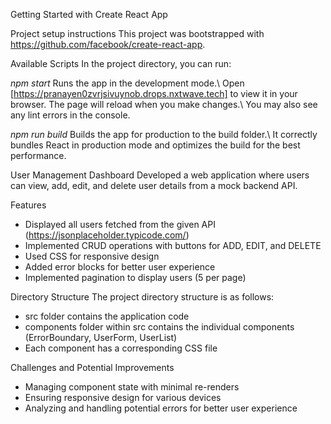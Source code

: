 Getting Started with Create React App

Project setup instructions
This project was bootstrapped with https://github.com/facebook/create-react-app.

Available Scripts
In the project directory, you can run:

*npm start*
Runs the app in the development mode.\ Open [https://pranayen0zvrjsivuynob.drops.nxtwave.tech] to view it in your browser. The page will reload when you make changes.\ You may also see any lint errors in the console.

*npm run build*
Builds the app for production to the build folder.\ It correctly bundles React in production mode and optimizes the build for the best performance.

User Management Dashboard
Developed a web application where users can view, add, edit, and delete user details from a mock backend API.

Features
- Displayed all users fetched from the given API (https://jsonplaceholder.typicode.com/)
- Implemented CRUD operations with buttons for ADD, EDIT, and DELETE
- Used CSS for responsive design
- Added error blocks for better user experience
- Implemented pagination to display users (5 per page)

Directory Structure
The project directory structure is as follows:

- src folder contains the application code
- components folder within src contains the individual components (ErrorBoundary, UserForm, UserList)
- Each component has a corresponding CSS file

Challenges and Potential Improvements
- Managing component state with minimal re-renders
- Ensuring responsive design for various devices
- Analyzing and handling potential errors for better user experience

